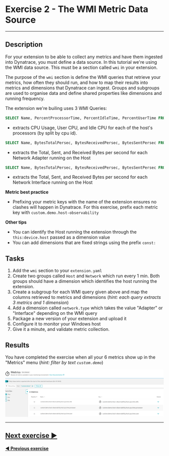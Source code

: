 # Exercise 2 - The WMI Metric Data Source
---

## Description

For your extension to be able to collect any metrics and have them ingested into Dynatrace, you must define a data source. In this tutorial we're using the WMI data source. This must be a section called `wmi` in your extension.

The purpose of the `wmi` section is define the WMI queries that retrieve your metrics, how often they should run, and how to map their results into metrics and dimensions that Dynatrace can ingest. Groups and subgroups are used to organise data and define shared properties like dimensions and running frequency.

The extension we're builing uses 3 WMI Queries:
```sql
SELECT Name, PercentProcessorTime, PercentIdleTime, PercentUserTime FROM Win32_PerfFormattedData_PerfOS_Processor WHERE Name LIKE '_Total'
```
* extracts CPU Usage, User CPU, and Idle CPU for each of the host's processors (by split by cpu id).

```sql
SELECT Name, BytesTotalPersec, BytesReceivedPersec, BytesSentPersec FROM Win32_PerfFormattedData_Tcpip_NetworkAdapter
```
* extracts the Total, Sent, and Received Bytes per second for each Network Adapter running on the Host

```sql
SELECT Name, BytesTotalPersec, BytesReceivedPersec, BytesSentPersec FROM Win32_PerfFormattedData_Tcpip_NetworkInterface
```
* extracts the Total, Sent, and Received Bytes per second for each Network Interface running on the Host

**Metric best practice**

* Prefixing your metric keys with the name of the extension ensures no clashes will happen in Dynatrace. For this exercise, prefix each metric key with `custom.demo.host-observability`

**Other tips**

* You can identify the Host running the extension through the `this:device.host` passed as a dimension value
* You can add dimensions that are fixed strings using the prefix `const:`


## Tasks
1. Add the `wmi` section to your `extension.yaml`
2. Create two groups called `Host` and `Network` which run every 1 min. Both groups should have a dimension which identifies the host running the extension.
3. Create a subgroup for each WMI query given above and map the columns retrieved to metrics and dimensions (*hint: each query extracts 3 metrics and 1 dimension*)
4. Add a dimension called `network.type` which takes the value "Adapter" or "Interface" depending on the WMI query
5. Package a new version of your extension and upload it
6. Configure it to monitor your Windows host
7. Give it a minute, and validate metric collection.

## Results
You have completed the exercise when all your 6 metrics show up in the "Metrics" menu (*hint: filter by text `custom.demo`*)

![result](img/result.png)

---
## [Next exercise ▶](../3_Metric-Metadata)

#### [◀ Previous exercise](../1_Basic-Extension)
